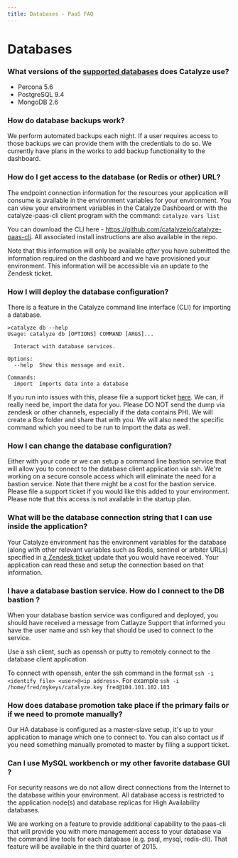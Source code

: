 ```yaml
---
title: Databases - PaaS FAQ
---
```


# Databases

### What versions of the [supported databases](//resources.catalyze.io/paas/getting-started/deploying-your-first-app/supported-databases/) does Catalyze use?

- Percona 5.6
- PostgreSQL 9.4
- MongoDB 2.6

### How do database backups work?

We perform automated backups each night. If a user requires access to those backups we can provide them with the credentials to do so. We currently have plans in the works to add backup functionality to the dashboard.

### How do I get access to the database (or Redis or other) URL?
The endpoint connection information for the resources your application will consume is available in the environment variables for your environment.  You can view your environment variables in the Catalyze Dashboard or with the catalyze-paas-cli client program with the command:  `catalyze vars list`

You can download the CLI here - https://github.com/catalyzeio/catalyze-paas-cli. All associated install instructions are also available in the repo.

Note that this information will only be available *after* you have submitted the information required on the dashboard and we have provisioned your environment. This information will be accessible via an update to the Zendesk ticket.

### How I will deploy the database configuration?

There is a feature in the Catalyze command line interface (CLI) for importing a database.

```
>catalyze db --help
Usage: catalyze db [OPTIONS] COMMAND [ARGS]...

  Interact with database services.

Options:
  --help  Show this message and exit.

Commands:
  import  Imports data into a database

 ```

 If you run into issues with this, please file a support ticket [here](mailto:support@catalyze.io). We can, if really need be, import the data for you. Please DO NOT send the dump via zendesk or other channels, especially if the data contains PHI. We will create a Box folder and share that with you. We will also need the specific command which you need to be run to import the data as well.

### How I can change the database configuration?

Either with your code or we can setup a command line bastion service that will allow you to connect to the database client application via ssh. We're working on a secure console access which will eliminate the need for a bastion service. Note that there might be a cost for the bastion service. Please file a support ticket if you would like this added to your environment. Please note that this access is not available in the startup plan.


### What will be the database connection string that I can use inside the application?

Your Catalyze environment has the environment variables for the database (along with other relevant variables such as Redis, sentinel or arbiter URLs) specified in [a Zendesk ticket](https://resources.catalyze.io/paas/getting-started/deploying-your-first-app/provisioning-your-environment/) update that you would have received. Your application can read these and setup the connection based on that information.

### I have a database bastion service. How do I connect to the DB bastion ?

When your database bastion service was configured and deployed, you should have received a message from Catlayze Support that informed you have the user name and ssh key that should be used to connect to the service.

Use a ssh client, such as openssh or putty to remotely connect to the database client application.

To connect with openssh, enter the ssh command in the format  `ssh -i <identify file> <user>@<ip address>`.  For example `ssh -i /home/fred/mykeys/catalyze.key fred@104.101.102.103`

### How does database promotion take place if the primary fails or if we need to promote manually?

Our HA database is configured as a master-slave setup, it's up to your application to manage which one to connect to. You can also contact us if you need something manually promoted to master by filing a support ticket.

### Can I use MySQL workbench or my other favorite database GUI ?

For security reasons we do not allow direct connections from the Internet to the database within your environment. All database access is restricted to the application node(s) and database replicas for High Availability databases. 

We are working on a feature to provide additional capability to the paas-cli that will provide you with more management access to your database via the command line tools for each database (e.g. psql, mysql, redis-cli). That feature will be available in the third quarter of 2015.

